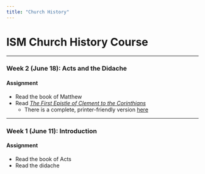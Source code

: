```yaml
---
title: "Church History"
---
```


# ISM Church History Course

<hr>

### **Week 2 (June 18):** Acts and the Didache

#### Assignment

- Read the book of Matthew
- Read [*The First Epistle of Clement to the Corinthians*](https://www.ccel.org/ccel/schaff/anf01.ii.ii.html)
	- There is a complete, printer-friendly version [here](http://www.ewtn.com/library/patristc/anf1-1.htm)

<hr>

### **Week 1 (June 11):** Introduction

#### Assignment

- Read the book of Acts
- Read the didache

